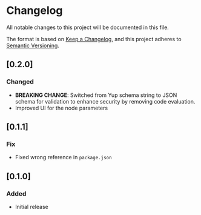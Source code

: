 # Changelog

All notable changes to this project will be documented in this file.

The format is based on [Keep a Changelog](https://keepachangelog.com/en/1.1.0/),
and this project adheres to [Semantic Versioning](https://semver.org/spec/v2.0.0.html).

## [0.2.0]

### Changed

- **BREAKING CHANGE**: Switched from Yup schema string to JSON schema for validation to enhance security by removing code evaluation.
- Improved UI for the node parameters

## [0.1.1]

### Fix

- Fixed wrong reference in `package.json`

## [0.1.0]

### Added

- Initial release
